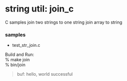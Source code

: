 string util: join_c
===============

C samples
join two strings to one string
join array to string

### samples  
-  test_str_join.c

Build and Run:  
% make join  
% bin/join  
> buf: hello, world 
> successful 


